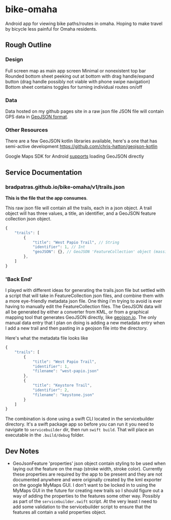 # bike-omaha

Android app for viewing bike paths/routes in omaha.  Hoping to make travel by bicycle less painful for Omaha residents.

## Rough Outline
### Design
Full screen map as main app screen
Minimal or nonexistent top bar
Rounded bottom sheet peeking out at bottom with drag handle/expand button (drag handle possibly not viable with phone swipe navigation)
Bottom sheet contains toggles for turning individual routes on/off

### Data
Data hosted on my github pages site in a raw json file
JSON file will contain GPS data in [GeoJSON format](https://geojson.org/). 

### Other Resources
There are a few GeoJSON kotlin libraries available, here's a one that has semi-active development https://github.com/chris-hatton/geojson-kotlin 

Google Maps SDK for Android [supports](https://developers.google.com/maps/documentation/android-sdk/utility/geojson) loading GeoJSON directly

## Service Documentation

### bradpatras.github.io/bike-omaha/v1/trails.json
 **This is the file that the app consumes**.

This raw json file will contain all the trails, each in a json object. A trail object will has three values, a title, an identifier, and a GeoJSON feature collection json object.

```jsx
{
    "trails": [
        {
            "title": "West Papio Trail", // String
            "identifier": 1, // Int
            "geoJSON": {}, // GeoJSON 'FeatureCollection' object (massive)
        },
    ]
}
```

### 'Back End'
I played with different ideas for generating the trails.json file but settled with a script that will take in FeatureCollection json files, and combine them with a more eye-friendly metadata json file.  One thing i'm trying to avoid is ever having to manually edit the FeatureCollection files.  The GeoJSON data will all be generated by either a converter from KML, or from a graphical mapping tool that generates GeoJSON directly, like [geojson.io](https://geojson.io/).  The only manual data entry that I plan on doing is adding a new metadata entry when I add a new trail and then pasting in a geojson file into the directory.  

Here's what the metadata file looks like
```jsx
{
    "trails": [
        {
            "title": "West Papio Trail",
            "identifier": 1,
            "filename": "west-papio.json"
        },
        {
            "title": "Keystore Trail",
            "identifier": 2,
            "filename": "keystone.json"
        }
    ]
}
```

The combination is done using a swift CLI located in the servicebuilder directory.  It's a swift package app so before you can run it you need to navigate to `servicebuilder` dir, then run `swift build`.  That will place an executable in the `.build/debug` folder.  

## Dev Notes
- GeoJsonFeature 'properties' json object contain styling to be used when laying out the feature on the map (stroke width, stroke color). Currently these properties are required by the app to be present and they are not documented anywhere and were originally created by the kml exporter on the google MyMaps GUI.  I don't want to be locked in to using the MyMaps GUI in the future for creating new trails so I should figure out a way of adding the properties to the features some other way. Possibly as part of the `servicebuilder.swift` script.  At the very least I need to add some validation to the servicebuilder script to ensure that the features all contain a valid properties object.
